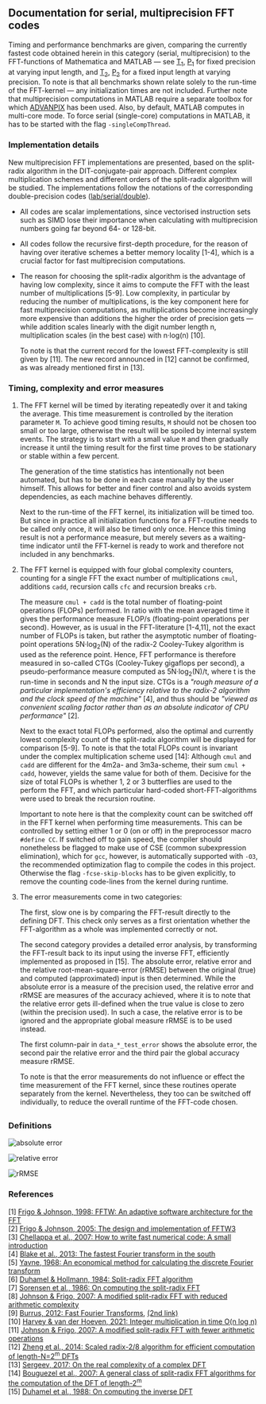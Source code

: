 ## Documentation for serial, multiprecision FFT codes

Timing and performance benchmarks are given, comparing the currently fastest code obtained herein in this category (serial, multiprecision) to the FFT-functions of Mathematica and MATLAB &mdash; see [T<sub>1</sub>](/bench/serial_mp_dP1024_time.png), [P<sub>1</sub>](/bench/serial_mp_dP1024_flops.png) for fixed precision at varying input length, and [T<sub>2</sub>](/bench/serial_mp_N1024_time.png), [P<sub>2</sub>](/bench/serial_mp_N1024_flops.png) for a fixed input length at varying precision. To note is that all benchmarks shown relate solely to the run-time of the FFT-kernel &mdash; any initialization times are not included. Further note that multiprecision computations in MATLAB require a separate toolbox for which [ADVANPIX](https://www.advanpix.com/) has been used. Also, by default, MATLAB computes in multi-core mode. To force serial (single-core) computations in MATLAB, it has to be started with the flag <code>&#8209;singleCompThread</code>.

### Implementation details

New multiprecision FFT implementations are presented, based on the split-radix algorithm in the DIT-conjugate-pair approach. Different complex multiplication schemes and different orders of the split-radix algorithm will be studied. The implementations follow the notations of the corresponding double-precision
codes ([lab/serial/double](/lab/serial/double)).

* All codes are scalar implementations, since vectorised instruction sets such as SIMD lose their importance when calculating with multiprecision numbers going far beyond 64- or 128-bit.

* All codes follow the recursive first-depth procedure, for the reason of having over iterative schemes a better memory locality [1-4], which is a crucial factor for fast multiprecision computations.

* The reason for choosing the split-radix algorithm is the advantage of having low complexity, since it aims to compute the FFT with the least number of multiplications [5-9]. Low complexity, in particular by reducing the number of multiplications, is the key component here for fast multiprecision computations, as multiplications become increasingly more expensive than additions the higher the order of precision gets &mdash; while addition scales linearly with the digit number length n, multiplication scales (in the best case) with n·log(n) [10].

  To note is that the current record for the lowest FFT-complexity is still given by [11]. The new record announced in [12] cannot be confirmed, as was already mentioned first in [13].

### Timing, complexity and error measures

1. The FFT kernel will be timed by iterating repeatedly over it and taking the average. This time measurement is controlled by the iteration parameter `M`. To achieve good timing results, `M` should not be chosen too small or too large, otherwise the result will be spoiled by internal system events. The strategy is to start with a small value `M` and then gradually increase it until the timing result for the first time proves to be stationary or stable within a few percent.

    The generation of the time statistics has intentionally not been automated, but has to be done in each case manually by the user himself. This allows for better and finer control and also avoids system dependencies, as each machine behaves differently.

    Next to the run-time of the FFT kernel, its initialization will be timed too. But since in practice all initialization functions for a FFT-routine needs to be called only once, it will also be timed only once. Hence this timing result is not a performance measure, but merely severs as a waiting-time indicator until the FFT-kernel is ready to work and therefore not included in any benchmarks.

2. The FFT kernel is equipped with four global complexity counters, counting for a single FFT the exact number of multiplications `cmul`, additions `cadd`, recursion calls `cfc` and recursion breaks `crb`.

    The measure `cmul + cadd` is the total number of floating-point operations (FLOPs) performed. In ratio with the mean averaged time it gives the performance measure FLOP/s (floating-point operations per second). However, as is usual in the FFT-literature [1-4,11], not the exact number of FLOPs is taken, but rather the asymptotic number of floating-point operations 5N·log<sub>2</sub>(N) of the radix-2 Cooley-Tukey algorithm is used as the reference point. Hence, FFT performance is therefore measured in so-called CTGs (Cooley-Tukey gigaflops per second), a pseudo-performance measure computed as 5N·log<sub>2</sub>(N)/t, where t is the run-time in seconds and N the input size. CTGs is a *"rough measure of a particular implementation's efficiency relative to the radix-2 algorithm and the clock speed of the machine"* [4], and thus should be *"viewed as convenient scaling factor rather than as an absolute indicator of CPU performance"* [2].

    Next to the exact total FLOPs performed, also the optimal and currently lowest complexity count of the split-radix algorithm will be displayed for comparison [5-9]. To note is that the total FLOPs count is invariant under the complex multiplication scheme used [14]: Although `cmul` and `cadd` are different for the 4m2a- and 3m3a-scheme, their sum `cmul + cadd`, however, yields the same value for both of them. Decisive for the size of total FLOPs is whether 1, 2 or 3 butterflies are used to the perform the FFT, and which particular hard-coded short-FFT-algorithms were used to break the recursion routine.

    Important to note here is that the complexity count can be switched off in the FFT kernel when performing time measurements. This can be controlled by setting either 1 or 0 (on or off) in the preprocessor macro `#define CC`. If switched off to gain speed, the compiler should nonetheless be flagged to make use of CSE (common subexpression elimination), which for `gcc`, however, is automatically supported with `-O3`, the recommended optimization flag to compile the codes in this project. Otherwise the flag <code>&#8209;fcse&#8209;skip&#8209;blocks</code> has to be given explicitly, to remove the counting code-lines from the kernel during runtime.

3. The error measurements come in two categories:

    The first, slow one is by comparing the FFT-result directly to the defining DFT. This check only serves as a first orientation whether the FFT-algorithm as a whole was implemented correctly or not.

    The second category provides a detailed error analysis, by transforming the FFT-result back to its input using the inverse FFT, efficiently implemented as proposed in [15]. The absolute error, relative error and the relative root-mean-square-error (rRMSE) between the original (true) and computed (approximated) input is then determined. While the absolute error is a measure of the precision used, the relative error and rRMSE are measures of the accuracy achieved, where it is to note that the relative error gets ill-defined when the true value is close to zero (within the precision used). In such a case, the relative error is to be ignored and the appropriate global measure rRMSE is to be used instead.

    The first column-pair in `data_*_test_error` shows the absolute error, the second pair the relative error and the third pair the global accuracy measure rRMSE.

    To note is that the error measurements do not influence or effect the time measurement of the FFT kernel, since these routines operate separately from the kernel. Nevertheless, they too can be switched off individually, to reduce the overall runtime of the FFT-code chosen.

##
### Definitions

![absolute error](https://latex.codecogs.com/png.image?\dpi{105}%20\text{absolute%20error:%20}%20\Delta%20x[k]:=x_{\text{true}}[k]-x_\text{approx.}[k],%20k=1,\ldots,N)

![relative error](https://latex.codecogs.com/png.image?\dpi{105}%20\text{relative%20error:%20}%20\frac{\Delta%20x[k]}{x_\text{true}[k]})

![rRMSE](https://latex.codecogs.com/png.image?\dpi{105}%20\text{rRMSE:%20}%20\frac{\sqrt{\frac{1}{N}\sum_{k}\big|\Delta%20x[k]\big|^2}}{\sqrt{\frac{1}{N}\sum_k\big|x_\text{true}[k]\big|^2}})

### References

[1] [Frigo &amp; Johnson, 1998: FFTW: An adaptive software architecture for the FFT](https://doi.org/10.1109/ICASSP.1998.681704)\
[2] [Frigo &amp; Johnson, 2005: The design and implementation of FFTW3](https://doi.org/10.1109/JPROC.2004.840301)\
[3] [Chellappa et al., 2007: How to write fast numerical code: A small introduction](https://doi.org/10.1007/978-3-540-88643-3_5)\
[4] [Blake et al., 2013: The fastest Fourier transform in the south](https://doi.org/10.1109/TSP.2013.2273199)\
[5] [Yavne, 1968: An economical method for calculating the discrete Fourier transform](https://doi.org/10.1145/1476589.1476610)\
[6] [Duhamel &amp; Hollmann, 1984: Split-radix FFT algorithm](https://doi.org/10.1049/el:19840012)\
[7] [Sorensen et al., 1986: On computing the split-radix FFT](https://doi.org/10.1109/TASSP.1986.1164804)\
[8] [Johnson &amp; Frigo, 2007: A modified split-radix FFT with reduced arithmetic complexity](https://doi.org/10.1109/TSP.2006.882087)\
[9] [Burrus, 2012: Fast Fourier Transforms](https://open.umn.edu/opentextbooks/textbooks/261), [(2nd link)](https://eng.libretexts.org/Bookshelves/Electrical_Engineering/Signal_Processing_and_Modeling/Book%3A_Fast_Fourier_Transforms_(Burrus))\
[10] [Harvey &amp; van der Hoeven, 2021: Integer multiplication in time O(n log n)](https://doi.org/10.4007/annals.2021.193.2.4)\
[11] [Johnson &amp; Frigo, 2007: A modified split-radix FFT with fewer arithmetic operations](https://doi.org/10.1109/TSP.2006.882087)\
[12] [Zheng et al., 2014: Scaled radix-2/8 algorithm for efficient computation of length-N=2<sup>m</sup> DFTs](https://doi.org/10.1109/TSP.2014.2310434)\
[13] [Sergeev, 2017: On the real complexity of a complex DFT](https://doi.org/10.1134/S0032946017030103)\
[14] [Bouguezel et al., 2007: A general class of split-radix FFT algorithms for the computation of the DFT of length-2<sup>m</sup>](https://doi.org/10.1109/TSP.2007.896110)\
[15] [Duhamel et al., 1988: On computing the inverse DFT](https://doi.org/10.1109/29.1519)
